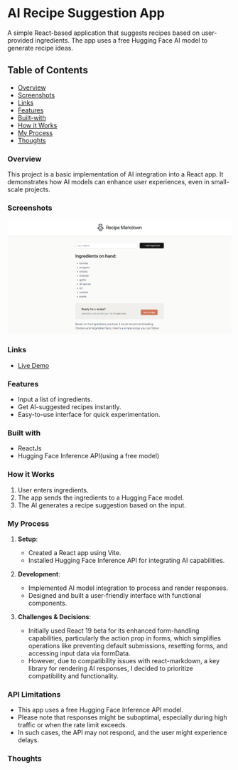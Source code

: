 # AI Recipe Suggestion App

A simple React-based application that suggests recipes based on user-provided ingredients. The app uses a free Hugging Face AI model to generate recipe ideas.

## Table of Contents

- [Overview](#overview)
- [Screenshots](#screenshots)
- [Links](#links)
- [Features](#features)
- [Built-with](#built-with)
- [How it Works](#how-it-works)
- [My Process](#my-process) 
- [Thoughts](#thoughts)

### Overview

This project is a basic implementation of AI integration into a React app. It demonstrates how AI models can enhance user experiences, even in small-scale projects.

### Screenshots

![alt text](<public/live site ss2.png>)

### Links

- [Live Demo](https://recipe-markdown.vercel.app/)

### Features

- Input a list of ingredients.
- Get AI-suggested recipes instantly.
- Easy-to-use interface for quick experimentation.

### Built with

- ReactJs
- Hugging Face Inference API(using a free model)

### How it Works

1. User enters ingredients.
2. The app sends the ingredients to a Hugging Face model.
3. The AI generates a recipe suggestion based on the input.

### My Process

1. **Setup**:
   - Created a React app using Vite.
   - Installed Hugging Face Inference API for integrating AI capabilities.

2. **Development**:
   - Implemented AI model integration to process and render responses.
   - Designed and built a user-friendly interface with functional components.

3. **Challenges & Decisions**:
   - Initially used React 19 beta for its enhanced form-handling capabilities, particularly the action prop in forms, which simplifies operations like preventing default submissions, resetting forms, and accessing input data via formData.
   - However, due to compatibility issues with react-markdown, a key library for rendering AI responses, I decided to prioritize compatibility and functionality.

### API Limitations


  - This app uses a free Hugging Face Inference API model. 
  - Please note that responses might be suboptimal, especially during high traffic or when the rate limit exceeds.
  - In such cases, the API may not respond, and the user might experience delays.


### Thoughts


